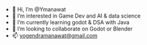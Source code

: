 - 👋 Hi, I’m @Ymanawat
- 👀 I’m interested in Game Dev and AI & data science
- 🌱 I’m currently learning godot & DSA with Java
- 💞️ I’m looking to collaborate on Godot or Blender
- 📫 yogendramanawat@gmail.com

<!---
Ymanawat/Ymanawat is a ✨ special ✨ repository because its `README.md` (this file) appears on your GitHub profile.
You can click the Preview link to take a look at your changes.
--->
